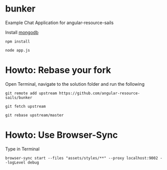 bunker
======

Example Chat Application for angular-resource-sails

Install [mongodb](http://www.mongodb.org/downloads)

```npm install```

```node app.js```


Howto: Rebase your fork
======

Open Terminal, navigate to the solution folder and run the following

```git remote add upstream https://github.com/angular-resource-sails/bunker```

```git fetch upstream```

```git rebase upstream/master```


Howto: Use Browser-Sync
======

Type in Terminal

```browser-sync start --files "assets/styles/**" --proxy localhost:9002 --logLevel debug```
